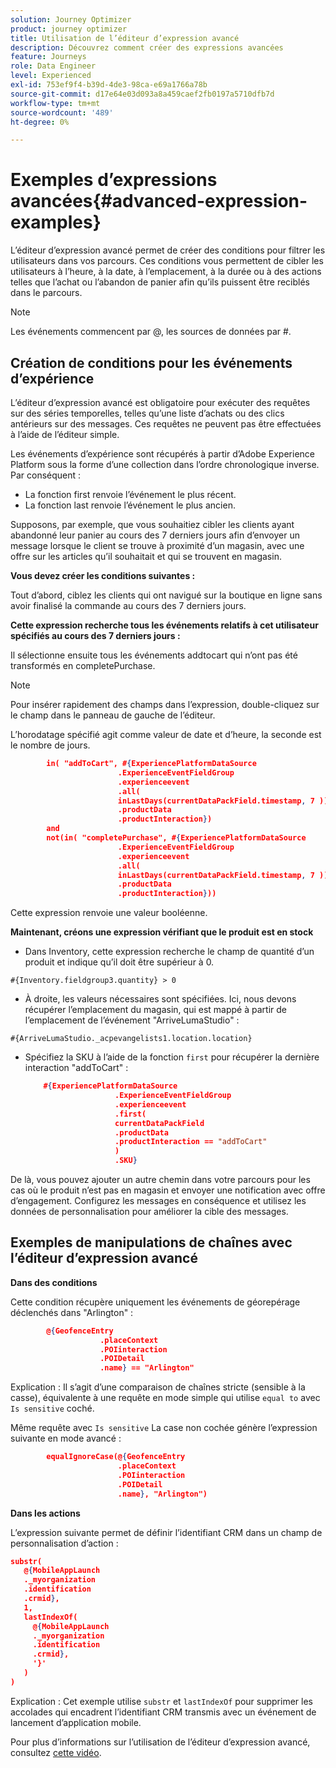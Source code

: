 ```yaml
---
solution: Journey Optimizer
product: journey optimizer
title: Utilisation de l’éditeur d’expression avancé
description: Découvrez comment créer des expressions avancées
feature: Journeys
role: Data Engineer
level: Experienced
exl-id: 753ef9f4-b39d-4de3-98ca-e69a1766a78b
source-git-commit: d17e64e03d093a8a459caef2fb0197a5710dfb7d
workflow-type: tm+mt
source-wordcount: '489'
ht-degree: 0%

---
```


# Exemples d’expressions avancées{#advanced-expression-examples}

L’éditeur d’expression avancé permet de créer des conditions pour filtrer les utilisateurs dans vos parcours. Ces conditions vous permettent de cibler les utilisateurs à l’heure, à la date, à l’emplacement, à la durée ou à des actions telles que l’achat ou l’abandon de panier afin qu’ils puissent être reciblés dans le parcours.

>[!NOTE]
>
>Les événements commencent par @, les sources de données par #.

## Création de conditions pour les événements d’expérience

L’éditeur d’expression avancé est obligatoire pour exécuter des requêtes sur des séries temporelles, telles qu’une liste d’achats ou des clics antérieurs sur des messages. Ces requêtes ne peuvent pas être effectuées à l’aide de l’éditeur simple.

Les événements d’expérience sont récupérés à partir d’Adobe Experience Platform sous la forme d’une collection dans l’ordre chronologique inverse. Par conséquent :

* La fonction first renvoie l’événement le plus récent.
* La fonction last renvoie l’événement le plus ancien.

Supposons, par exemple, que vous souhaitiez cibler les clients ayant abandonné leur panier au cours des 7 derniers jours afin d’envoyer un message lorsque le client se trouve à proximité d’un magasin, avec une offre sur les articles qu’il souhaitait et qui se trouvent en magasin.

**Vous devez créer les conditions suivantes :**

Tout d’abord, ciblez les clients qui ont navigué sur la boutique en ligne sans avoir finalisé la commande au cours des 7 derniers jours.

<!--**This expression looks for a specified value in a string value:**

`In (“addToCart”, #{field reference from experience event})`-->

**Cette expression recherche tous les événements relatifs à cet utilisateur spécifiés au cours des 7 derniers jours :**

Il sélectionne ensuite tous les événements addtocart qui n’ont pas été transformés en completePurchase.

>[!NOTE]
>
>Pour insérer rapidement des champs dans l’expression, double-cliquez sur le champ dans le panneau de gauche de l’éditeur.

L’horodatage spécifié agit comme valeur de date et d’heure, la seconde est le nombre de jours.

```json
        in( "addToCart", #{ExperiencePlatformDataSource
                        .ExperienceEventFieldGroup
                        .experienceevent
                        .all(
                        inLastDays(currentDataPackField.timestamp, 7 ))
                        .productData
                        .productInteraction})
        and
        not(in( "completePurchase", #{ExperiencePlatformDataSource
                        .ExperienceEventFieldGroup
                        .experienceevent
                        .all(
                        inLastDays(currentDataPackField.timestamp, 7 ))
                        .productData
                        .productInteraction}))
```

Cette expression renvoie une valeur booléenne.

**Maintenant, créons une expression vérifiant que le produit est en stock**

* Dans Inventory, cette expression recherche le champ de quantité d’un produit et indique qu’il doit être supérieur à 0.

`#{Inventory.fieldgroup3.quantity} > 0`

* À droite, les valeurs nécessaires sont spécifiées. Ici, nous devons récupérer l’emplacement du magasin, qui est mappé à partir de l’emplacement de l’événement &quot;ArriveLumaStudio&quot; :

`#{ArriveLumaStudio._acpevangelists1.location.location}`

* Spécifiez la SKU à l’aide de la fonction `first` pour récupérer la dernière interaction &quot;addToCart&quot; :

   ```json
       #{ExperiencePlatformDataSource
                       .ExperienceEventFieldGroup
                       .experienceevent
                       .first(
                       currentDataPackField
                       .productData
                       .productInteraction == "addToCart"
                       )
                       .SKU}
   ```

De là, vous pouvez ajouter un autre chemin dans votre parcours pour les cas où le produit n’est pas en magasin et envoyer une notification avec offre d’engagement. Configurez les messages en conséquence et utilisez les données de personnalisation pour améliorer la cible des messages.

## Exemples de manipulations de chaînes avec l’éditeur d’expression avancé

**Dans des conditions**

Cette condition récupère uniquement les événements de géorepérage déclenchés dans &quot;Arlington&quot; :

```json
        @{GeofenceEntry
                    .placeContext
                    .POIinteraction
                    .POIDetail
                    .name} == "Arlington"
```

Explication : Il s’agit d’une comparaison de chaînes stricte (sensible à la casse), équivalente à une requête en mode simple qui utilise `equal to` avec `Is sensitive` coché.

Même requête avec `Is sensitive` La case non cochée génère l’expression suivante en mode avancé :

```json
        equalIgnoreCase(@{GeofenceEntry
                        .placeContext
                        .POIinteraction
                        .POIDetail
                        .name}, "Arlington")
```

**Dans les actions**

L’expression suivante permet de définir l’identifiant CRM dans un champ de personnalisation d’action :

```json
substr(
   @{MobileAppLaunch
   ._myorganization
   .identification
   .crmid},
   1, 
   lastIndexOf(
     @{MobileAppLaunch
     ._myorganization
     .identification
     .crmid},
     '}'
   )
)
```

Explication : Cet exemple utilise `substr` et `lastIndexOf` pour supprimer les accolades qui encadrent l’identifiant CRM transmis avec un événement de lancement d’application mobile.

Pour plus d’informations sur l’utilisation de l’éditeur d’expression avancé, consultez [cette vidéo](https://experienceleague.adobe.com/docs/journey-optimizer-learn/tutorials/create-journeys/introduction-to-building-a-journey.html).
